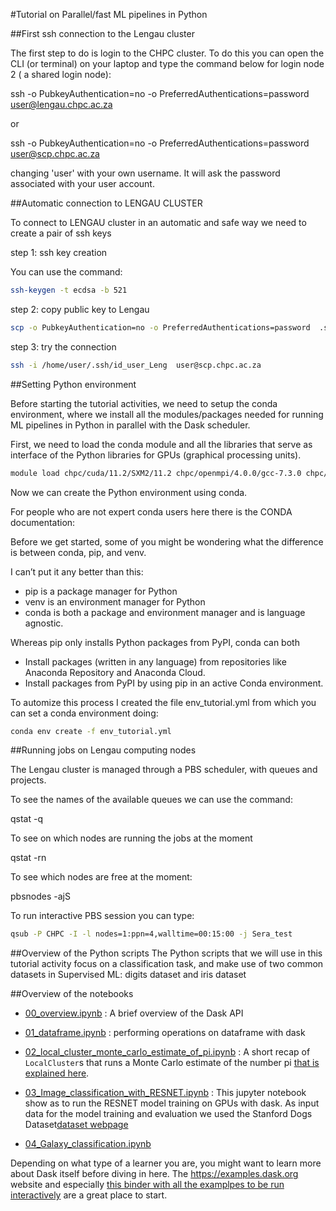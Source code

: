 #Tutorial on Parallel/fast ML pipelines in Python 

##First ssh connection to the Lengau cluster

The first step to do is login to the CHPC cluster.
To do this you can open the CLI (or terminal) on your laptop
and type the command below for login node 2 ( a shared login node):


ssh -o PubkeyAuthentication=no -o PreferredAuthentications=password  user@lengau.chpc.ac.za

or 

ssh -o PubkeyAuthentication=no -o PreferredAuthentications=password  user@scp.chpc.ac.za




changing 'user' with your own username.
It will ask the password associated with your user account.

##Automatic connection to LENGAU CLUSTER

To connect to LENGAU cluster in an automatic and safe way we need to create a pair of ssh keys

step 1: ssh key creation

You can use the command:

```bash
ssh-keygen -t ecdsa -b 521
```

step 2: copy public key to Lengau

```bash
scp -o PubkeyAuthentication=no -o PreferredAuthentications=password  .ssh/id_user_Leng.pub   user@lengau.chpc.ac.za:/home/user/.ssh/
```
step 3: try the connection


```bash
ssh -i /home/user/.ssh/id_user_Leng  user@scp.chpc.ac.za
```

##Setting Python environment

Before starting the tutorial activities, we need to setup the conda environment, where we install all the modules/packages needed for running
ML pipelines in Python in parallel with the Dask scheduler.

First, we need to load the conda module and all the libraries that serve as interface of the Python libraries for GPUs (graphical processing units).

```bash
module load chpc/cuda/11.2/SXM2/11.2 chpc/openmpi/4.0.0/gcc-7.3.0 chpc/openblas/0.2.19/gcc-6.1.0 chpc/astro/anaconda/3
```

Now we can create the Python environment using conda.

For people who are not expert conda users here there is the CONDA documentation: 


Before we get started, some of you might be wondering what the difference is between conda, pip, and venv.

I can’t put it any better than this: 
  - pip is a package manager for Python
  - venv is an environment manager for Python
  - conda is both a package and environment manager and is language agnostic.

Whereas pip only installs Python packages from PyPI, conda can both

  -  Install packages (written in any language) from repositories like Anaconda Repository and Anaconda Cloud.
  -  Install packages from PyPI by using pip in an active Conda environment.



To automize this process I created the file env_tutorial.yml
from which you can set a conda environment doing:

```bash
conda env create -f env_tutorial.yml
```



##Running jobs on Lengau computing nodes

The Lengau cluster is managed through a PBS scheduler, with queues and projects.

To see  the names of the available queues we can use the command:

qstat -q


To see on which nodes are running the jobs at the moment 

qstat -rn

To see which nodes are free at the moment:

pbsnodes -ajS


To run interactive PBS session you can type:

```bash
qsub -P CHPC -I -l nodes=1:ppn=4,walltime=00:15:00 -j Sera_test
```


##Overview of the Python scripts
 The Python scripts that we will use in this tutorial activity focus on a classification task, and make use of two common datasets in Supervised ML: digits
dataset and iris dataset

 

##Overview of the notebooks

- [00_overview.ipynb](notebooks/00_overview.ipynb)
  : A brief overview of the Dask API
  

- [01_dataframe.ipynb](notebooks/01_dataframe.ipynb)
  : performing operations on dataframe with dask


- [02_local_cluster_monte_carlo_estimate_of_pi.ipynb](notebooks/02_local_cluster_monte_carlo_estimate_of_pi.ipynb)
  : A short recap of `LocalCluster`s that runs a Monte Carlo estimate of the number pi [that is explained here](https://en.wikipedia.org/wiki/Pi#Monte_Carlo_methods).
 

- [03_Image_classification_with_RESNET.ipynb](notebooks/03_image_classification.ipynb)
  : This jupyter notebook show as to run the RESNET model training on GPUs with dask. As input data for the model training and evaluation we used the Stanford Dogs Dataset[dataset webpage](http://vision.stanford.edu/aditya86/ImageNetDogs/)


- [04_Galaxy_classification.ipynb](notebooks/04_Galaxy_classification.ipynb)




Depending on what type of a learner you are, you might want to learn more about Dask itself before diving in here.  The <https://examples.dask.org> website and especially [this binder with all the examplpes to be run interactively](https://mybinder.org/v2/gh/dask/dask-examples/master?urlpath=lab) are a great place to start.
